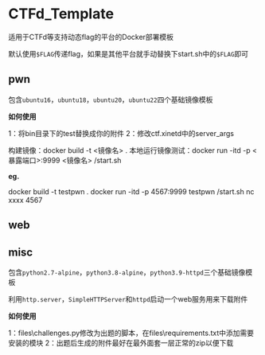 # CTFd_Template

适用于CTFd等支持动态flag的平台的Docker部署模板

默认使用`$FLAG`传递flag，如果是其他平台就手动替换下start.sh中的`$FLAG`即可

## pwn

包含`ubuntu16`，`ubuntu18`，`ubuntu20`，`ubuntu22`四个基础镜像模板

**如何使用**

1：将bin目录下的test替换成你的附件
2：修改ctf.xinetd中的server_args


构建镜像：docker build -t <镜像名> .
本地运行镜像测试：docker run -itd -p <暴露端口>:9999 <镜像名> /start.sh


**eg.**

docker build -t testpwn .
docker run -itd -p 4567:9999 testpwn /start.sh
nc xxxx 4567


## web




## misc

包含`python2.7-alpine`，`python3.8-alpine`，`python3.9-httpd`三个基础镜像模板

利用`http.server`，`SimpleHTTPServer`和`httpd`启动一个web服务用来下载附件


**如何使用**

1：files\challenges.py修改为出题的脚本，在files\requirements.txt中添加需要安装的模块
2：出题后生成的附件最好在最外面套一层正常的zip以便下载



